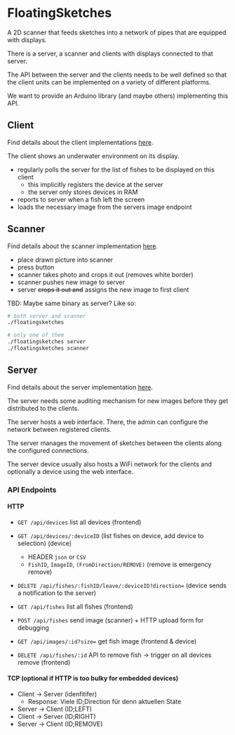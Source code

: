 # FloatingSketches
A 2D scanner that feeds sketches into a network of pipes that are equipped with displays.

There is a server, a scanner and clients with displays connected to that server.

The API between the server and the clients needs to be well defined so that the client units can be implemented on a variety of different platforms.

We want to provide an Arduino library (and maybe others) implementing this API.


## Client

Find details about the client implementations [here](clients/README.md).

The client shows an underwater environment on its display.

- regularly polls the server for the list of fishes to be displayed on this client
  - this implicitly registers the device at the server
  - the server only stores devices in RAM
- reports to server when a fish left the screen
- loads the necessary image from the servers image endpoint


## Scanner

Find details about the scanner implementation [here](scanner/README.md).

- place drawn picture into scanner
- press button
- scanner takes photo and crops it out (removes white border)
- scanner pushes new image to server
- server ~~crops it out and~~ assigns the new image to first client

TBD: Maybe same binary as server? Like so:

```bash
# both server and scanner
./floatingsketches

# only one of them
./floatingsketches server
./floatingsketches scanner
```


## Server

Find details about the server implementation [here](server/README.md).

The server needs some auditing mechanism for new images before they get distributed to the clients.

The server hosts a web interface. There, the admin can configure the network between registered clients.

The server manages the movement of sketches between the clients along the configured connections.

The server device usually also hosts a WiFi network for the clients and optionally a device using the web interface.

### API Endpoints

#### HTTP

- `GET /api/devices` list all devices (frontend)
- `GET /api/devices/:deviceID` (list fishes on device, add device to selection) (device)
	- HEADER `json` or `CSV`
	- `FishID`, `ImageID`, `(FromDirection/REMOVE)` (remove is emergency remove)
- `DELETE /api/fishes/:fishID/leave/:deviceID?direction=` (device sends a notification to the server)

- `GET /api/fishes` list all fishes (frontend)
- `POST /api/fishes` send image (scanner) + HTTP upload form for debugging
- `GET /api/images/:id?size=` get fish image (frontend & device)
- `DELETE /api/fishes/:id`  API to remove fish -> trigger on all devices remove (frontend)


#### TCP (optional if HTTP is too bulky for embedded devices)

- Client -> Server (idenfitifer)
	- Response: Viele ID;Direction für denn aktuellen State
- Server -> Client (ID;LEFT)
- Client -> Server (ID;RIGHT)
- Server -> Client (ID;REMOVE)


